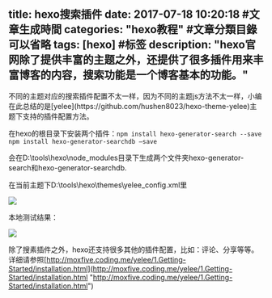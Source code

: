 title: hexo搜索插件
date: 2017-07-18 10:20:18 #文章生成時間
categories: "hexo教程" #文章分類目錄 可以省略
tags: [hexo] #标签
description: "hexo官网除了提供丰富的主题之外，还提供了很多插件用来丰富博客的内容，搜索功能是一个博客基本的功能。"
---
<Contents>
不同的主题对应的搜索插件配置不太一样，因为不同的主题js方法不太一样，小编在此总结的是[yelee](https://github.com/hushen8023/hexo-theme-yelee)主题下支持的插件配置方法。

在hexo的根目录下安装两个插件：`npm install hexo-generator-search --save npm install hexo-generator-searchdb –save`

会在D:\tools\hexo\node_modules目录下生成两个文件夹hexo-generator-search和hexo-generator-searchdb.


在当前主题下D:\tools\hexo\themes\yelee\_config.xml里
 
![](http://hushen8023.github.io/articleImg/22.png )

本地测试结果：
 
![](http://hushen8023.github.io/articleImg/23.png )

除了搜素插件之外，hexo还支持很多其他的插件配置，比如：评论、分享等等。详细请参照[http://moxfive.coding.me/yelee/1.Getting-Started/installation.html](http://moxfive.coding.me/yelee/1.Getting-Started/installation.html "http://moxfive.coding.me/yelee/1.Getting-Started/installation.html")